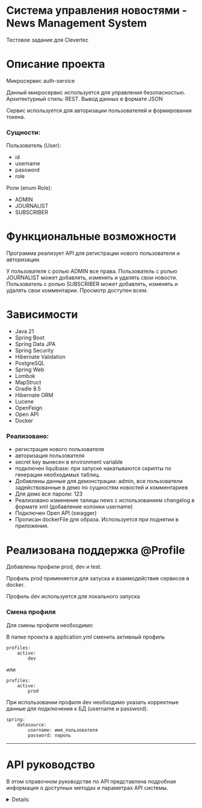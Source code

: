 # Система управления новостями - News Management System

Тестовое задание для Clevertec

# Описание проекта

Микросервис auth-service

Данный микросервис используется для управления безопасностью. Архитектурный стиль: REST. Вывод данных в формате JSON

Сервис используется для авторизации пользователей и формирования токена.

### Сущности:

Пользователь (User):

- id
- username
- password
- role

Роли (enum Role):

- ADMIN
- JOURNALIST
- SUBSCRIBER

# Функциональные возможности

Программа реализует API для регистрации нового пользователи и авторизации.

У пользователя с ролью ADMIN все права.
Пользователь с ролью JOURNALIST может добавлять, изменять и удалять свои новости.
Пользователь с ролью SUBSCRIBER может добавлять, изменять и удалять свои комментарии.
Просмотр доступен всем.

# Зависимости

* Java 21
* Spring Boot
* Spring Data JPA
* Spring Security
* Hibernate Validation
* PostgreSQL
* Spring Web
* Lombok
* MapStruct
* Gradle 8.5
* Hibernate ORM
* Lucene
* OpenFeign
* Open API
* Docker

### Реализовано:

- регистрация нового пользователя
- авторизация пользователя
- secret key вынесен в environment variable
- подключен liquibase: при запуске накатываются скрипты по генерации необходимых таблиц.
- Добавлены данные для демонстрации: admin, все пользователи задействованные в демо по сущностям новостей и комментариев
- Для демо все пароли: 123
- Реализовано изменение талицы news с использованием changelog в формате xml (добавление колонки username)
- Подключен Open API (swagger)
- Прописан dockerFile для образа. Используется при поднятии в приложения.

# Реализована поддержка @Profile

Добавлены профили prod, dev и test.

Профиль prod применяется для запуска и взаимодействия сервисов в docker.

Профиль dev используется для локального запуска

### Смена профиля

Для смены профиля необходимо:

В папке проекта в application.yml сменить активный профиль

```
profiles: 
    active: 
        dev

```

или

```
profiles: 
    active: 
        prod
```

При использовании профиля dev необходимо указать корректные данные для подключения к БД (username и password).

```
spring: 
    datasource: 
        username: имя_пользователя
        password: пароль
```

---

# API руководство

В этом справочном руководстве по API представлена подробная информация о доступных методах и параметрах API системы.

<details>

## Содержание

* Пользователи
* Ответ об ошибке

### Пользователи

Описание: Этот метод добавляет нового пользователя.
Endpoint: /auth/register
HTTP Method: POST

Parameters:

| Name     | Type   | Description      |
|----------|--------|------------------|
| username | String | Имя пользователя |
| password | String | Пароль           |
| role     | String | Роль (из enum)   |

Пример запроса:
http://localhost:8003/auth/register

{
"username": "Patrik",
"password": "123",
"role": "SUBSCRIBER"
}

---
Описание: Этот метод возвращает сгенерированный токен после авторизации.
Endpoint: /auth/token
HTTP Method: GET

Parameters:

| Name     | Type   | Description      |
|----------|--------|------------------|
| username | String | Имя пользователя |
| password | String | Пароль           |

Пример запроса:
http://localhost:8003/auth/token

{
"username": "Patrik",
"password": "123"
}

### Ответ об ошибке

Пример ответа об ошибке

{
"status": 404,
"message": "No such news with id 234"
}

</details>